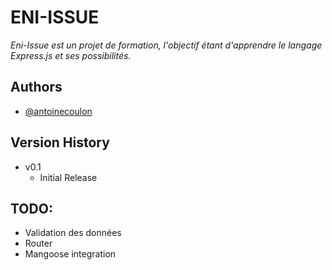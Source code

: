 # ENI-ISSUE

_Eni-Issue est un projet de formation, l'objectif étant d'apprendre le langage Express.js et ses possibilités._


## Authors
- [@antoinecoulon](https://www.github.com/antoinecoulon)


## Version History
- v0.1
    * Initial Release

## TODO: 
- Validation des données
- Router
- Mangoose integration